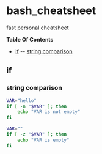 # bash_cheatsheet #
fast personal cheatsheet

**Table Of Contents**
- [if](#if)
-- [string comparison](#string-comparison)


## if ##
### string comparison ###
```bash
VAR="hello"
if [ -n "$VAR" ]; then
    echo "VAR is not empty"
fi
```

```bash
VAR=""
if [ -z "$VAR" ]; then
    echo "VAR is empty"
fi
```

